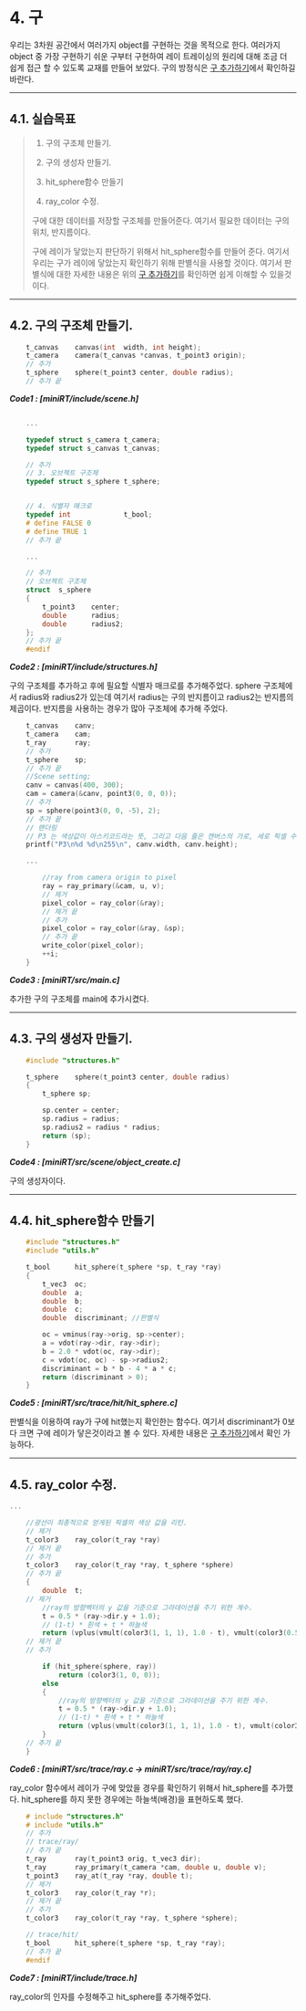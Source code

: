 # 4. 구
우리는 3차원 공간에서 여러가지 object를 구현하는 것을 목적으로 한다. 여러가지 object 중 가장 구현하기 쉬운 구부터 구현하여 레이 트레이싱의 원리에 대해 조금 더 쉽게 접근 할 수 있도록 교재를 만들어 보았다. 구의 방정식은 [구 추가하기](https://raytracing.github.io/books/RayTracingInOneWeekend.html#addingasphere)에서 확인하길 바란다. 

---
## 4.1. 실습목표
> 1. 구의 구조체 만들기.
>
> 2. 구의 생성자 만들기.
>
> 3. hit_sphere함수 만들기
>
> 4. ray_color 수정.
>
> 구에 대한 데이터를 저장할 구조체를 만들어준다. 여기서 필요한 데이터는 구의 위치, 반지름이다.
>
> 구에 레이가 닿았는지 판단하기 위해서 hit_sphere함수를 만들어 준다. 여기서 우리는 구가 레이에 닿았는지 확인하기 위해 판별식을 사용할 것이다. 여기서 판별식에 대한 자세한 내용은 위의 [구 추가하기](https://raytracing.github.io/books/RayTracingInOneWeekend.html#addingasphere)를 확인하면 쉽게 이해할 수 있을것이다.
---
## 4.2. 구의 구조체 만들기.
``` c
    t_canvas	canvas(int	width, int height);
    t_camera	camera(t_canvas *canvas, t_point3 origin);
    // 추가
    t_sphere	sphere(t_point3 center, double radius);
    // 추가 끝
```

***Code1 : [miniRT/include/scene.h]***

``` c

    ...

    typedef struct s_camera	t_camera;
    typedef struct s_canvas	t_canvas;

    // 추가
    // 3. 오브젝트 구조체
    typedef struct s_sphere	t_sphere;


    // 4. 식별자 매크로
    typedef int				t_bool;
    # define FALSE 0
    # define TRUE 1
    // 추가 끝

    ...

    // 추가
    // 오브젝트 구조체
    struct	s_sphere
    {
    	t_point3	center;
    	double		radius;
    	double		radius2;
    };
    // 추가 끝
    #endif

```

***Code2 : [miniRT/include/structures.h]***

구의 구조체를 추가하고 후에 필요할 식별자 매크로를 추가해주었다. sphere 구조체에서 radius와 radius2가 있는데 여기서 radius는 구의 반지름이고 radius2는 반지름의 제곱이다. 반지름을 사용하는 경우가 많아 구조체에 추가해 주었다.

``` c
    t_canvas	canv;
	t_camera	cam;
	t_ray		ray;
    // 추가
	t_sphere	sp;
    // 추가 끝
	//Scene setting;
	canv = canvas(400, 300);
	cam = camera(&canv, point3(0, 0, 0));
    // 추가
	sp = sphere(point3(0, 0, -5), 2);
    // 추가 끝
	// 랜더링
	// P3 는 색상값이 아스키코드라는 뜻, 그리고 다음 줄은 캔버스의 가로, 세로 픽셀 수, 마지막은 사용할 색상값
	printf("P3\n%d %d\n255\n", canv.width, canv.height);

    ...

        //ray from camera origin to pixel
		ray = ray_primary(&cam, u, v);
        // 제거
		pixel_color = ray_color(&ray);
        // 제거 끝
        // 추가
		pixel_color = ray_color(&ray, &sp);
        // 추가 끝
		write_color(pixel_color);
	    ++i;
	}
```

***Code3 : [miniRT/src/main.c]***

추가한 구의 구조체를 main에 추가시켰다.

---

## 4.3. 구의 생성자 만들기.

``` c
    #include "structures.h"

    t_sphere	sphere(t_point3 center, double radius)
    {
    	t_sphere sp;

    	sp.center = center;
    	sp.radius = radius;
    	sp.radius2 = radius * radius;
    	return (sp);
    }
```

***Code4 : [miniRT/src/scene/object_create.c]***

구의 생성자이다.

---

## 4.4. hit_sphere함수 만들기

``` c
    #include "structures.h"
    #include "utils.h"

    t_bool		hit_sphere(t_sphere *sp, t_ray *ray)
    {
    	t_vec3	oc;
    	double	a;
    	double	b;
    	double	c;
    	double	discriminant; //판별식

    	oc = vminus(ray->orig, sp->center);
    	a = vdot(ray->dir, ray->dir);
    	b = 2.0 * vdot(oc, ray->dir);
    	c = vdot(oc, oc) - sp->radius2;
    	discriminant = b * b - 4 * a * c;
    	return (discriminant > 0);
    }
```

***Code5 : [miniRT/src/trace/hit/hit_sphere.c]***

판별식을 이용하여 ray가 구에 hit했는지 확인한는 함수다. 여기서 discriminant가 0보다 크면 구에 레이가 닿은것이라고 볼 수 있다. 자세한 내용은 [구 추가하기](https://raytracing.github.io/books/RayTracingInOneWeekend.html#addingasphere)에서 확인 가능하다.

---

## 4.5. ray_color 수정.

``` c
...

    //광선이 최종적으로 얻게된 픽셀의 색상 값을 리턴.
    // 제거
    t_color3	ray_color(t_ray *ray)
    // 제거 끝
    // 추가
    t_color3	ray_color(t_ray *ray, t_sphere *sphere)
    // 추가 끝
    {
    	double	t;
    // 제거
    	//ray의 방향벡터의 y 값을 기준으로 그라데이션을 주기 위한 계수.
    	t = 0.5 * (ray->dir.y + 1.0);
    	// (1-t) * 흰색 + t * 하늘색
    	return (vplus(vmult(color3(1, 1, 1), 1.0 - t), vmult(color3(0.5, 0.7, 1.0), t)));
    // 제거 끝
    // 추가

    	if (hit_sphere(sphere, ray))
    		return (color3(1, 0, 0));
    	else
    	{
    		//ray의 방향벡터의 y 값을 기준으로 그라데이션을 주기 위한 계수.
    		t = 0.5 * (ray->dir.y + 1.0);
    		// (1-t) * 흰색 + t * 하늘색
    		return (vplus(vmult(color3(1, 1, 1), 1.0 - t), vmult(color3(0.5, 0.7, 1.0),     t)));
    	}
    // 추가 끝
    }
```

***Code6 : [miniRT/src/trace/ray.c → miniRT/src/trace/ray/ray.c]***

ray_color 함수에서 레이가 구에 맞았을 경우를 확인하기 위해서 hit_sphere를 추가했다. hit_sphere를 하지 못한 경우에는 하늘색(배경)을 표현하도록 했다.

``` c
    # include "structures.h"
    # include "utils.h"
    // 추가
    // trace/ray/
    // 추가 끝
    t_ray		ray(t_point3 orig, t_vec3 dir);
    t_ray		ray_primary(t_camera *cam, double u, double v);
    t_point3	ray_at(t_ray *ray, double t);
    // 제거
    t_color3	ray_color(t_ray *r);
    // 제거 끝
    // 추가
    t_color3	ray_color(t_ray *ray, t_sphere *sphere);

    // trace/hit/
    t_bool		hit_sphere(t_sphere *sp, t_ray *ray);
    // 추가 끝
    #endif

```

***Code7 : [miniRT/include/trace.h]***

ray_color의 인자를 수정해주고 hit_sphere를 추가해주었다.

